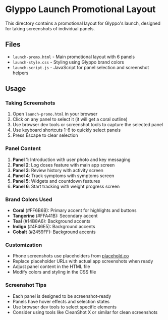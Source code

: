 # Glyppo Launch Promotional Layout

This directory contains a promotional layout for Glyppo's launch, designed for taking screenshots of individual panels.

## Files

- `launch-promo.html` - Main promotional layout with 6 panels
- `launch-style.css` - Styling using Glyppo brand colors
- `launch-script.js` - JavaScript for panel selection and screenshot helpers

## Usage

### Taking Screenshots

1. Open `launch-promo.html` in your browser
2. Click on any panel to select it (it will get a coral outline)
3. Use browser dev tools or screenshot tools to capture the selected panel
4. Use keyboard shortcuts 1-6 to quickly select panels
5. Press Escape to clear selection

### Panel Content

1. **Panel 1**: Introduction with user photo and key messaging
2. **Panel 2**: Log doses feature with main app screen
3. **Panel 3**: Review history with activity screen
4. **Panel 4**: Track symptoms with symptoms screen
5. **Panel 5**: Widgets and countdown features
6. **Panel 6**: Start tracking with weight progress screen

### Brand Colors Used

- **Coral** (#FF6B6B): Primary accent for highlights and buttons
- **Tangerine** (#FFA41B): Secondary accent
- **Teal** (#14B8A6): Background accents
- **Indigo** (#4F46E5): Background accents
- **Cobalt** (#2459FF): Background accents

### Customization

- Phone screenshots use placeholders from [placehold.co](https://placehold.co/)
- Replace placeholder URLs with actual app screenshots when ready
- Adjust panel content in the HTML file
- Modify colors and styling in the CSS file

### Screenshot Tips

- Each panel is designed to be screenshot-ready
- Panels have hover effects and selection states
- Use browser dev tools to select specific elements
- Consider using tools like CleanShot X or similar for clean screenshots

